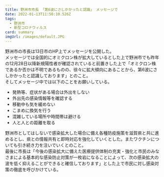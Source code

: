 ```yaml
---
title: 野洲市市長 「第6波にさしかかったと認識」 メッセージで
date: 2022-01-13T11:50:10.526Z
tags:
  - 野洲市
  - 新型コロナウィルス
card: summary
imgUrl: /images/default.JPG
---
```

野洲市の市長は13日市のHP上でメッセージを公開した。  
メッセージでは全国的にオミクロン株が拡大しているとした上で野洲市でも昨年の12月28日以降新規陽性者が確認されていると前置きした上で「オミクロン株であるか否かは不明であるものの、徐々に拡大傾向にあることから、第6波にさしかかったと認識しております」とのこと。  
そしてメッセージ中では以下のことをお願いしている。

 - 発熱等、症状がある場合は外出をしない
 - 外出先の感染情報等を確認する
 - 移動中も気を緩めない
 - こまめに換気を行う
 - 混雑している場所や時間帯は避ける
 - 人と人との距離を取る

野洲市としてはしないで感染拡大した場合に備え各種防疫施策を滋賀県と共に進めるとし、県との情報共有と即時対応を強化していくとした。またワクチンについても引き続き力を注いでいくとのこと。  
最後に市長は「今後の感染拡大に備えた医療提供体制の充実・強化と市民のみなさまによる基本的な感染防止対策が一枚岩になることによって、次の感染拡大の波を低く抑えることができると確信しております」とした上で市民に対し感染対策の徹底を呼びかけている。